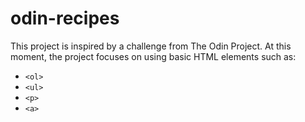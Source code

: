 # odin-recipes
This project is inspired by a challenge from The Odin Project. At this moment, the project focuses on using basic HTML elements such as:

- `<ol>`
- `<ul>`
- `<p>`
- `<a>`